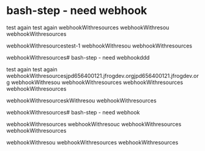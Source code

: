 # bash-step - need webhook

test again
test again
webhookWithresources
webhookWithresou
webhookWithresources

webhookWithresourcestest-1
webhookWithresou
webhookWithresources

webhookWithresources# bash-step - need webhookddd

test again
test again
webhookWithresourcesjpd656400121.jfrogdev.orgjpd656400121.jfrogdev.org
webhookWithresou
webhookWithresources
webhookWithresources
webhookWithresources

webhookWithresourceskWithresou
webhookWithresources




webhookWithresources# bash-step - need webhook







webhookWithresources
webhookWithresouc
webhookWithresources
webhookWithresources

webhookWithresou
webhookWithresources
webhookWithresources
